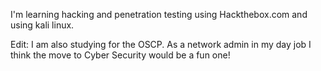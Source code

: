I'm learning hacking and penetration testing using Hackthebox.com and using kali linux.

Edit: I am also studying for the OSCP. As a network admin in my day job I think the move to Cyber Security would be a fun one!



<!--
**dylancow1/dylancow1** is a ✨ _special_ ✨ repository because its `README.md` (this file) appears on your GitHub profile.

Here are some ideas to get you started:

- 🔭 I’m currently working on ...
- 🌱 I’m currently learning ...
- 👯 I’m looking to collaborate on ...
- 🤔 I’m looking for help with ...
- 💬 Ask me about ...
- 📫 How to reach me: ...
- 😄 Pronouns: ...
- ⚡ Fun fact: ...
-->
